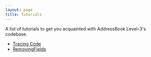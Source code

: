 ```yaml
---
layout: page
title: Tutorials
---
```


A list of tutorials to get you acquainted with AddressBook Level-3's 
codebase. 

- [Tracing Code](tutorials/TracingCode.md)
- [RemovingFields](tutorials/RemovingFields.md)
